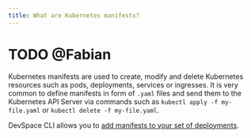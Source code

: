 ```yaml
---
title: What are Kubernetes manifests?
---
```


# TODO @Fabian

Kubernetes manifests are used to create, modify and delete Kubernetes resources such as pods, deployments, services or ingresses. It is very common to define manifests in form of `.yaml` files and send them to the Kubernetes API Server via commands such as `kubectl apply -f my-file.yaml` or `kubectl delete -f my-file.yaml`.

DevSpace CLI allows you to [add manifests to your set of deployments](/docs/deployment/kubernetes-manifests/add-manifests).

